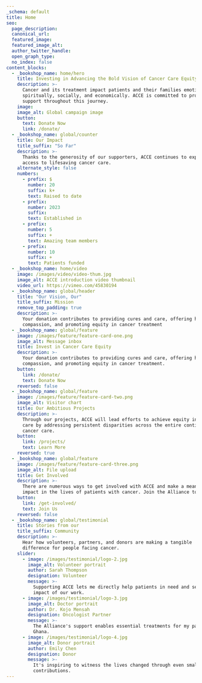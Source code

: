 ```yaml
---
_schema: default
title: Home
seo:
  page_description:
  canonical_url:
  featured_image:
  featured_image_alt:
  author_twitter_handle:
  open_graph_type:
  no_index: false
content_blocks:
  - _bookshop_name: home/hero
    title: Investing in Advancing the Bold Vision of Cancer Care Equity
    description: >-
      Cancer and its treatment impact patients and their families emotionally,
      spiritually, socially, and economically. ACCE is committed to providing
      support throughout this journey.
    image:
    image_alt: Global campaign image
    button:
      text: Donate Now
      link: /donate/
  - _bookshop_name: global/counter
    title: Our Impact
    title_suffix: "So Far"
    description: >-
      Thanks to the generosity of our supporters, ACCE continues to expand
      access to lifesaving cancer care.
    alternate_style: false
    numbers:
      - prefix: $
        number: 20
        suffix: k+
        text: Raised to date
      - prefix:
        number: 2023
        suffix:
        text: Established in
      - prefix:
        number: 5
        suffix: +
        text: Amazing team members
      - prefix:
        number: 10
        suffix: +
        text: Patients funded
  - _bookshop_name: home/video
    image: /images/video/video-thum.jpg
    image_alt: ACCE introduction video thumbnail
    video_url: https://vimeo.com/45830194
  - _bookshop_name: global/header
    title: "Our Vision, Our"
    title_suffix: Mission
    remove_top_padding: true
    description: >-
      Your donation contributes to providing cures and care, offering hope and
      compassion, and promoting equity in cancer treatment
  - _bookshop_name: global/feature
    image: /images/feature/feature-card-one.png
    image_alt: Message inbox
    title: Invest in Cancer Care Equity
    description: >-
      Your donation contributes to providing cures and care, offering hope and
      compassion, and promoting equity in cancer treatment.
    button:
      link: /donate/
      text: Donate Now
    reversed: false
  - _bookshop_name: global/feature
    image: /images/feature/feature-card-two.png
    image_alt: Visitor chart
    title: Our Ambitious Projects
    description: >-
      Through our projects, ACCE will lead efforts to achieve equity in cancer
      care by addressing persistent disparities across the entire continuum of
      cancer care.
    button:
      link: /projects/
      text: Learn More
    reversed: true
  - _bookshop_name: global/feature
    image: /images/feature/feature-card-three.png
    image_alt: File upload
    title: Get Involved
    description: >-
      There are numerous ways to get involved with ACCE and make a meaningful
      impact in the lives of patients with cancer. Join the Alliance today.
    button:
      link: /get-involved/
      text: Join Us
    reversed: false
  - _bookshop_name: global/testimonial
    title: Stories from our
    title_suffix: Community
    description: >-
      Hear how volunteers, partners, and donors are making a tangible
      difference for people facing cancer.
    slider:
      - image: /images/testimonial/logo-2.jpg
        image_alt: Volunteer portrait
        author: Sarah Thompson
        designation: Volunteer
        message: >-
          Supporting ACCE lets me directly help patients in need and see the
          impact of our work.
      - image: /images/testimonial/logo-3.jpg
        image_alt: Doctor portrait
        author: Dr. Kojo Mensah
        designation: Oncologist Partner
        message: >-
          The Alliance's support enables essential treatments for my patients in
          Ghana.
      - image: /images/testimonial/logo-4.jpg
        image_alt: Donor portrait
        author: Emily Chen
        designation: Donor
        message: >-
          It's inspiring to witness the lives changed through even small
          contributions.
---
```

